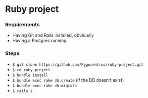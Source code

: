 # Ruby project

### Requirements
- Having Git and Rails installed, obviously
- Having a Postgres running

### Steps
- `$ git clone https://github.com/Pygocentrus/ruby-project.git`
- `$ cd ruby-project`
- `$ bundle install`
- `$ bundle exec rake db:create` (if the DB doesn't exist)
- `$ bundle exec rake db:migrate`
- `$ rails s`
